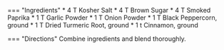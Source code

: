 === "Ingredients"
    * 4 T Kosher Salt
    * 4 T Brown Sugar
    * 4 T Smoked Paprika
    * 1 T Garlic Powder
    * 1 T Onion Powder
    * 1 T Black Peppercorn, ground
    * 1 T Dried Turmeric Root, ground
    * 1 t Cinnamon, ground

=== "Directions"
    Combine ingredients and blend thoroughly.

[^letourneau]:
    Letourneau, Paul. ["Guga Rub."](https://bbqhero.com/recipe/guga-rub/) _BBQ Hero._ 16 June 2022.
[^tosta]:
    Tosta, Gustavo. ["Guga's BBQ RUB - Amazing for PORK, CHICKEN and FISH."](https://www.youtube.com/watch?v=omXFw_JnP4E) _YouTube: Guga Foods._ 28 September 2018.
